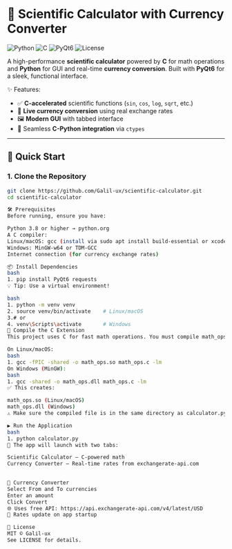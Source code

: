 # 🔬 Scientific Calculator with Currency Converter

![Python](https://img.shields.io/badge/Python-3.8%2B-blue?logo=python)
![C](https://img.shields.io/badge/C-GCC%2FMinGW-orange?logo=c)
![PyQt6](https://img.shields.io/badge/PyQt6-GUI-green?logo=qt)
![License](https://img.shields.io/badge/License-MIT-purple)

A high-performance **scientific calculator** powered by **C** for math operations and **Python** for GUI and real-time **currency conversion**. Built with **PyQt6** for a sleek, functional interface.

✨ Features:
- ✅ **C-accelerated** scientific functions (`sin`, `cos`, `log`, `sqrt`, etc.)
- 💱 **Live currency conversion** using real exchange rates
- 🖼️ **Modern GUI** with tabbed interface
- 🔌 Seamless **C-Python integration** via `ctypes`

---

## 🚀 Quick Start

### 1. Clone the Repository
```bash
git clone https://github.com/Galil-ux/scientific-calculator.git
cd scientific-calculator

🛠️ Prerequisites
Before running, ensure you have:

Python 3.8 or higher → python.org
A C compiler:
Linux/macOS: gcc (install via sudo apt install build-essential or xcode-select --install)
Windows: MinGW-w64 or TDM-GCC
Internet connection (for currency exchange rates)

📦 Install Dependencies
bash
1. pip install PyQt6 requests
💡 Tip: Use a virtual environment! 

bash
1. python -m venv venv
2. source venv/bin/activate    # Linux/macOS
3.# or
4. venv\Scripts\activate       # Windows
🔧 Compile the C Extension
This project uses C for fast math operations. You must compile math_ops.c into a shared library.

On Linux/macOS:
bash
1. gcc -fPIC -shared -o math_ops.so math_ops.c -lm
On Windows (MinGW):
bash
1. gcc -shared -o math_ops.dll math_ops.c -lm
✅ This creates:

math_ops.so (Linux/macOS)
math_ops.dll (Windows)
⚠️ Make sure the compiled file is in the same directory as calculator.py. 

▶️ Run the Application
bash
1. python calculator.py
🎉 The app will launch with two tabs:

Scientific Calculator – C-powered math
Currency Converter – Real-time rates from exchangerate-api.com
 

💱 Currency Converter
Select From and To currencies
Enter an amount
Click Convert
🌐 Uses free API: https://api.exchangerate-api.com/v4/latest/USD
🔁 Rates update on app startup

📄 License
MIT © Galil-ux
See LICENSE for details.
